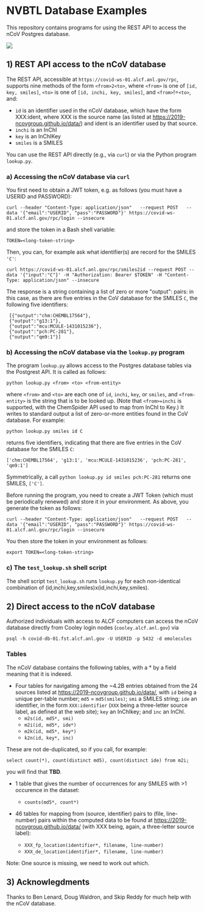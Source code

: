 # NVBTL Database Examples

This repository contains programs for using the REST API to access the nCoV Postgres database. 

![](https://github.com/globus-labs/nvbtl-database-examples/blob/master/nCoV.jpg)

## 1) REST API access to the nCoV database

The REST API, accessible at `https://covid-ws-01.alcf.anl.gov/rpc`, supports nine methods of the form `<from>2<to>`, where `<from>` is one of `[id, key, smiles]`, `<to>` is one of `[id, inchi, key, smiles]`, and `<from>`!=`<to>`, and:
* `id` is an identifier used in the nCoV database, which have the form XXX:ident, where XXX is the source name (as listed at https://2019-ncovgroup.github.io/data/) and ident is an identifier used by that source.
* `inchi` is an InChI
* `key` is an InChIKey
* `smiles` is a SMILES

You can use the REST API directly (e.g., via `curl`) or via the Python program `lookup.py`. 

### a) Accessing the nCoV database via `curl`

You first need to obtain a JWT token, e.g. as follows (you must have a USERID and PASSWORD):
```
curl --header "Content-Type: application/json"   --request POST   --data '{"email":"USERID", "pass":"PASSWORD"}' https://covid-ws-01.alcf.anl.gov/rpc/login --insecure
```
and store the token in a Bash shell variable:
```
TOKEN=<long-token-string>
```

Then, you can, for example ask what identifier(s) are record for the SMILES `'C'`:
```
curl https://covid-ws-01.alcf.anl.gov/rpc/smiles2id --request POST --data '{"input":"C"}' -H "Authorization: Bearer $TOKEN" -H "Content-Type: application/json" --insecure
```
The response is a string containing a list of zero or more "output":<value> pairs: in this case, as there are five entries in the CoV database for the SMILES `C`, the following five identifiers:
```
 [{"output":"chm:CHEMBL17564"}, 
 {"output":"g13:1"}, 
 {"output":"mcu:MCULE-1431015236"}, 
 {"output":"pch:PC-281"}, 
 {"output":"qm9:1"}]
```


### b) Accessing the nCoV database via the `lookup.py` program

The program `lookup.py` allows access to the Postgres database tables via the Postgrest API. It is called as follows:
```
python lookup.py <from> <to> <from-entity>
```
where `<from>` and `<to>` are each one of `id`, `inchi`, `key`, or `smiles`, and `<from-entity>` is the string that is to be looked up. (Note that `<from>=inchi` is supported, with the ChemSpider API used to map from InChI to Key.) 
It writes to standard output a list of zero-or-more entities found in the CoV database. For example:
```
python lookup.py smiles id C
```
returns five identifiers, indicating that there are five entries in the CoV database for the SMILES `C`:
```
['chm:CHEMBL17564', 'g13:1', 'mcu:MCULE-1431015236', 'pch:PC-281', 'qm9:1']
```
Symmetrically, a call `python lookup.py id smiles pch:PC-281` returns one SMILES, `['C']`.

Before running the program, you need to create a JWT Token (which must be periodically renewed) and store it in your environment. As above, you generate the token as follows:

```
curl --header "Content-Type: application/json"   --request POST   --data '{"email":"USERID", "pass":"PASSWORD"}' https://covid-ws-01.alcf.anl.gov/rpc/login --insecure
```
You then store the token in your environment as follows:
```
export TOKEN=<long-token-string>
```

### c) The `test_lookup.sh` shell script

The shell script `test_lookup.sh` runs `lookup.py` for each non-identical combination of (id,inchi,key,smiles)x(id,inchi,key,smiles).

## 2) Direct access to the nCoV database

Authorized individuals with access to ALCF computers can access the nCoV database directly from Cooley login nodes (`cooley.alcf.anl.gov`) via 
```
psql -h covid-db-01.fst.alcf.anl.gov -U USERID -p 5432 -d emolecules
```

### Tables

The nCoV database contains the following tables, with a * by a field meaning that it is indexed.

* Four tables for navigating among the ~4.2B entries obtained from the 24 sources listed at https://2019-ncovgroup.github.io/data/, with `id` being a unique per-table number; `md5` = `md5(smiles)`; `smi` a SMILES string; `ide` an identifier, in the form `XXX:identifier` (`XXX` being a three-letter source label, as defined at the web site); `key` an InChIkey; and `inc` an InChI.
  * `m2s(id, md5*, smi)`
  * `m2i(id, md5*, ide*)`
  * `m2k(id, md5*, key*)`
  * `k2n(id, key*, inc)`
  
These are not de-duplicated, so if you call, for example: 
```
select count(*), count(distinct md5), count(distinct ide) from m2i;
```
you will find that **TBD**.

* 1 table that gives the number of occurrences for any SMILES with >1 occurence in the dataset:
  * `counts(md5*, count*)`
 
* 46 tables for mapping from (source, identifier) pairs to (file, line-number) pairs within the computed data to be found at https://2019-ncovgroup.github.io/data/ (with XXX being, again, a three-letter source label):
  * `XXX_fp_location(identifier*, filename, line-number)`
  * `XXX_de_location(identifier*, filename, line-number)`
  
Note: One source is missing, we need to work out which.
  
## 3) Acknowlegdments

Thanks to Ben Lenard, Doug Waldron, and Skip Reddy for much help with the nCoV database.
